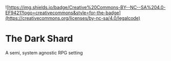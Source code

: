 ![https://img.shields.io/badge/Creative%20Commons-BY--NC--SA%204.0-EF9421?logo=creativecommons&style=for-the-badge](https://creativecommons.org/licenses/by-nc-sa/4.0/legalcode)
# The Dark Shard
A semi, system agnostic RPG setting
